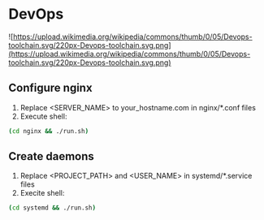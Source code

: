 # DevOps

![https://upload.wikimedia.org/wikipedia/commons/thumb/0/05/Devops-toolchain.svg/220px-Devops-toolchain.svg.png](https://upload.wikimedia.org/wikipedia/commons/thumb/0/05/Devops-toolchain.svg/220px-Devops-toolchain.svg.png)

## Configure nginx
1. Replace <SERVER_NAME> to your_hostname.com in nginx/*.conf files
2. Execute shell:
```bash
(cd nginx && ./run.sh)
```

## Create daemons
1. Replace <PROJECT_PATH> and <USER_NAME> in systemd/*.service files
2. Execite shell:
```bash
(cd systemd && ./run.sh)
```